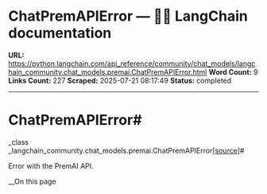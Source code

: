 # ChatPremAPIError — 🦜🔗 LangChain  documentation

**URL:** https://python.langchain.com/api_reference/community/chat_models/langchain_community.chat_models.premai.ChatPremAPIError.html
**Word Count:** 9
**Links Count:** 227
**Scraped:** 2025-07-21 08:17:49
**Status:** completed

---

# ChatPremAPIError\#

_class _langchain\_community.chat\_models.premai.ChatPremAPIError[\[source\]](https://python.langchain.com/api_reference/_modules/langchain_community/chat_models/premai.html#ChatPremAPIError)\#     

Error with the PremAI API.

__On this page